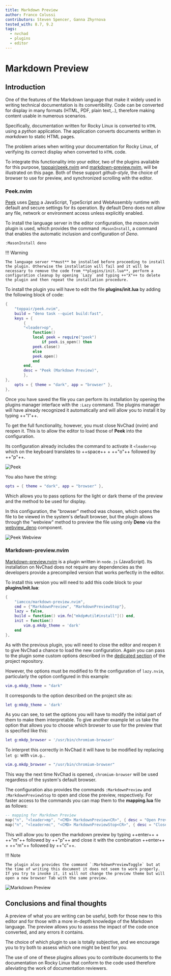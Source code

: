 ```yaml
---
title: Markdown Preview
author: Franco Colussi
contributors: Steven Spencer, Ganna Zhyrnova
tested_with: 8.7, 9.2
tags:
  - nvchad
  - plugins
  - editor
---
```


# Markdown Preview

## Introduction

One of the features of the Markdown language that make it widely used in writing technical documentation is its convertibility. Code can be converted for display in many formats (HTML, PDF, plain text,..), therefore making content usable in numerous scenarios.

Specifically, documentation written for Rocky Linux is converted to `HTML` using a *python* application. The application converts documents written in *markdown* to static HTML pages.

The problem arises when writing your documentation for Rocky Linux, of verifying its correct display when converted to `HTML` code.

To integrate this functionality into your editor, two of the plugins available for this purpose, [toppair/peek.nvim](https://github.com/toppair/peek.nvim) and [markdown-preview.nvim](https://github.com/iamcco/markdown-preview.nvim), will be illustrated on this page. Both of these support *github-style*, the choice of browser to use for preview, and synchronized scrolling with the editor.

### Peek.nvim

[Peek](https://github.com/toppair/peek.nvim) uses [Deno](https://deno.com/manual) a JavaScript, TypeScript and WebAssembly runtime with default and secure settings for its operation. By default Deno does not allow any file, network or environment access unless explicitly enabled.

To install the language server in the editor configuration, the *mason.nvim* plugin is used, which provides the command `:MasonInstall`, a command that enables the automatic inclusion and configuration of *Deno*.

```text
:MasonInstall deno
```

!!! Warning

    The language server **must** be installed before proceeding to install the plugin. Otherwise the installation will fail and it will be necessary to remove the code from **plugins/init.lua**, perform a configuration cleanup by opening `Lazy` and typing ++"X"++ to delete the plugin and then repeat the installation procedure.

To install the plugin you will have to edit the file **plugins/init.lua** by adding the following block of code:

```lua
{
    "toppair/peek.nvim",
    build = "deno task --quiet build:fast",
    keys = {
        {
        "<leader>op",
            function()
            local peek = require("peek")
                if peek.is_open() then
            peek.close()
            else
            peek.open()
            end
        end,
        desc = "Peek (Markdown Preview)",
        },
},
    opts = { theme = "dark", app = "browser" },
},
```

Once you have saved the file you can perform its installation by opening the plugins manager interface with the `:Lazy` command. The plugins manager will have already recognized it automatically and will allow you to install it by typing ++"I"++.

To get the full functionality, however, you must close NvChad (*nvim*) and reopen it. This is to allow the editor to load those of **Peek** into the configuration.

Its configuration already includes the command to activate it `<leader>op` which on the keyboard translates to ++space++ + ++"o"++ followed by ++"p"++.

![Peek](./images/peek_command.png)

You also have the string:

```lua
opts = { theme = "dark", app = "browser" },
```

Which allows you to pass options for the light or dark theme of the preview and the method to be used for display.

In this configuration, the "browser" method was chosen, which opens the file to be viewed in the system's default browser, but the plugin allows through the "webview" method to preview the file using only **Deno** via the [webview_deno](https://github.com/webview/webview_deno) component.

![Peek Webview](./images/peek_webview.png)

### Markdown-preview.nvim

[Markdown-preview.nvim](https://github.com/iamcco/markdown-preview.nvim) is a plugin written in `node.js` (JavaScript). Its installation on NvChad does not require any dependencies as the developers provide a precompiled version that works perfectly in the editor.

To install this version you will need to add this code block to your **plugins/init.lua**:

```lua
{
    "iamcco/markdown-preview.nvim",
    cmd = {"MarkdownPreview", "MarkdownPreviewStop"},
    lazy = false,
    build = function() vim.fn["mkdp#util#install"]() end,
    init = function()
        vim.g.mkdp_theme = 'dark'
    end
},
```

As with the previous plugin, you will need to close the editor and reopen it to give NvChad a chance to load the new configuration. Again you can pass to the plugin some custom options described in the [dedicated section](https://github.com/iamcco/markdown-preview.nvim#markdownpreview-config) of the project repository.

However, the options must be modified to fit the configuration of `lazy.nvim`, particularly the option configured in this example:

```lua
vim.g.mkdp_theme = "dark"
```

It corresponds to the option described on the project site as:

```lua
let g:mkdp_theme = 'dark'
```

As you can see, to set the options you will have to modify the initial part of them to make them interpretable. To give another example let us take the option that allows you to choose which browser to use for the preview that is specified like this:

```lua
let g:mkdp_browser = '/usr/bin/chromium-browser'
```

To interpret this correctly in NvChad it will have to be modified by replacing `let g:` with `vim.g.`.

```lua
vim.g.mkdp_browser = "/usr/bin/chromium-browser"
```

This way the next time NvChad is opened, `chromium-browser` will be used regardless of the system's default browser.

The configuration also provides the commands `:MarkdownPreview` and `:MarkdownPreviewStop` to open and close the preview, respectively. For faster access to the commands you can map them to the **mapping.lua** file as follows:

```lua
-- mapping for Markdown Preview
map("n", "<leader>mp", "<CMD> MarkdownPreview<CR>", { desc = "Open Preview" })
map("n", "<leader>mc", "<CMD> MarkdownPreviewStop<CR>", { desc = "Close Preview" })
```

This will allow you to open the markdown preview by typing ++enter++ + ++"m"++ followed by ++"p"++ and close it with the combination ++enter++ + ++"m"++ followed by ++"c"++.

!!! Note

    The plugin also provides the command `:MarkdownPreviewToggle` but at the time of writing this document it does not seem to work properly. If you try to invoke it, it will not change the preview theme but will open a new browser Tab with the same preview.

![Markdown Preview](./images/markdown_preview_nvim.png)

## Conclusions and final thoughts

A preview of what you are writing can be useful, both for those new to this editor and for those with a more in-depth knowledge of the Markdown language. The preview allows you to assess the impact of the code once converted, and any errors it contains.

The choice of which plugin to use is totally subjective, and we encourage you to try both to assess which one might be best for you.

The use of one of these plugins allows you to contribute documents to the documentation on Rocky Linux that conform to the code used therefore alleviating the work of documentation reviewers.
